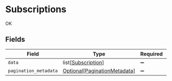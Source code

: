 # Subscriptions

OK


## Fields

| Field                                                                     | Type                                                                      | Required                                                                  | Description                                                               |
| ------------------------------------------------------------------------- | ------------------------------------------------------------------------- | ------------------------------------------------------------------------- | ------------------------------------------------------------------------- |
| `data`                                                                    | list[[Subscription](../../models/shared/subscription.md)]                 | :heavy_minus_sign:                                                        | N/A                                                                       |
| `pagination_metadata`                                                     | [Optional[PaginationMetadata]](../../models/shared/paginationmetadata.md) | :heavy_minus_sign:                                                        | N/A                                                                       |